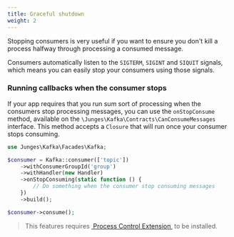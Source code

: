 ```yaml
---
title: Graceful shutdown
weight: 2
---
```


Stopping consumers is very useful if you want to ensure you don't kill a process halfway through processing a consumed message.

Consumers automatically listen to the `SIGTERM`, `SIGINT` and `SIQUIT` signals, which means you can easily stop your consumers using those signals.

### Running callbacks when the consumer stops
If your app requires that you run sum sort of processing when the consumers stop processing messages, you can use the `onStopConsume` method, available on the `\Junges\Kafka\Contracts\CanConsumeMessages` interface. This method accepts a `Closure` that will run once your consumer stops consuming.

```php
use Junges\Kafka\Facades\Kafka;

$consumer = Kafka::consumer(['topic'])
    ->withConsumerGroupId('group')
    ->withHandler(new Handler)
    ->onStopConsuming(static function () {
        // Do something when the consumer stop consuming messages
    })
    ->build();

$consumer->consume();
```

> This features requires [&nbsp;Process Control Extension&nbsp;](https://www.php.net/manual/en/book.pcntl.php) to be installed.
